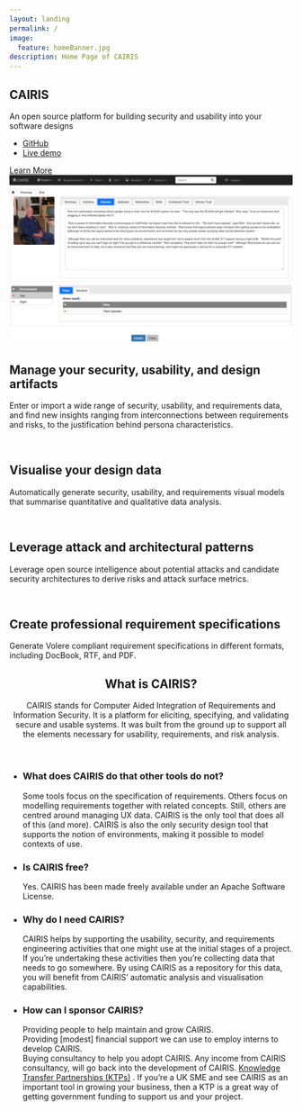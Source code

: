 ```yaml
---
layout: landing
permalink: /
image:
  feature: homeBanner.jpg
description: Home Page of CAIRIS
---																							
```

<section id="banner">
<div class="inner">																													<h2>CAIRIS</h2>																													<p>An open source platform for building security and usability into your software designs</p>																													<ul class="actions">																		<li><a href="https://github.com/failys/cairis" class="button special">GitHub</a></li>
<li><a href="https://demo.cairis.org/login?next=%2F" class="button special">Live demo</a></li>																		</ul>
</div>
<a href="#two" class="more scrolly">Learn More</a>
</section>

<section id="two" class="wrapper alt style2">

<section class="spotlight">
																													<div class="image">
<img src="/images/persona_frontpage.jpg" class="page-feature-image"></div><div class="content">
<h2> Manage your security, usability, and design artifacts </h2>																												
<p>Enter or import a wide range of security, usability, and requirements data, and find new insights ranging from interconnections between requirements and risks, to the justification behind persona characteristics.</p>
</div>

</section>

<section class="spotlight">

<div class="image"><img src="/images/kaos_chernoff_tile.gif" alt="" /></div><div class="content">
<h2> Visualise your design data </h2>																										<p>Automatically generate security, usability, and requirements visual models that summarise quantitative and qualitative data analysis.</p>
</div>

</section>																										

<section class="spotlight">

<div class="image"><img src="/images/component_risk_tile.gif" alt="" /></div><div class="content">																														<h2>Leverage attack and architectural patterns</h2>																														<p>Leverage open source intelligence about potential attacks and candidate security architectures to derive risks and attack surface metrics.</p>
</div>

</section>

<section class="spotlight">																													
<div class="image"><img src="/images/volere_tile.gif" alt="" /></div><div class="content">																												<h2>Create professional requirement specifications</h2>																												<p>Generate Volere compliant requirement specifications in different formats, including DocBook, RTF, and PDF.</p>																													</div>																												</section>																										
</section>																										

<section id="three" class="wrapper style3 special">

<div class="inner">
<header class="major">
<h2>What is CAIRIS?</h2>
<p>CAIRIS stands for Computer Aided Integration of Requirements and Information Security. It is a platform for eliciting, specifying, and validating secure and usable systems. It was built from the ground up to support all the elements necessary for usability, requirements, and risk analysis.</p>
</header>

<ul class="features">

<li class="icon fa-paper-plane-o">
<h3>What does CAIRIS do that other tools do not?</h3>
<p>Some tools focus on the specification of requirements. Others focus on modelling requirements together with related concepts. Still, others are centred around managing UX data. CAIRIS is the only tool that does all of this (and more).
CAIRIS is also the only security design tool that supports the notion of environments, making it possible to model contexts of use.
</p>
</li>

<li class="icon fa-heart-o">
<h3>Is CAIRIS free?</h3>
<p>Yes. CAIRIS has been made freely available under an Apache Software License.</p>
</li>

<li class="icon fa-laptop">
<h3>Why do I need CAIRIS?</h3>
<p>CAIRIS helps by supporting the usability, security, and requirements engineering activities that one might use at the initial stages of a project. If you’re undertaking these activities then you’re collecting data that needs to go somewhere. By using CAIRIS as a repository for this data, you will benefit from CAIRIS’ automatic analysis and visualisation capabilities.
</p>
</li>	

<li class="icon fa-flag-o">
<h3>How can I sponsor CAIRIS?</h3>
<p>Providing people to help maintain and grow CAIRIS. <br/>
Providing [modest] financial support we can use to employ interns to develop CAIRIS.<br/>
Buying consultancy to help you adopt CAIRIS. Any income from CAIRIS consultancy, will go back into the development of CAIRIS.
<a href="https://connect.innovateuk.org/web/ktp">Knowledge Transfer Partnerships (KTPs)</a>
.  If you’re a UK SME and see CAIRIS as an important tool in growing your business, then a KTP is a great way of getting government funding to support us and your project.
</p>
</li>
</ul>

</div>

</section>
